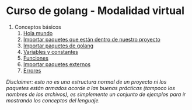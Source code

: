 # Curso de golang - Modalidad virtual

1. Conceptos básicos
   1. [Hola mundo](01_conceptos_basicos/01_hello_world)  
   2. [Importar paquetes que están dentro de nuestro proyecto](01_conceptos_basicos/02_importar_paquetes_proyecto)  
   3. [Importar paquetes de golang](01_conceptos_basicos/03_importar_paquetes_golang)  
   4. [Variables y constantes](01_conceptos_basicos/04_variables_y_constantes)  
   5. [Funciones](01_conceptos_basicos/05_funciones)  
   6. [Importar paquetes externos](01_conceptos_basicos/06_importar_paquetes_externos)  
   7. [Errores](01_conceptos_basicos/07_errores)  

_Disclaimer: esto no es una estructura normal de un proyecto ni los paquetes están armados acorde a las buenas prácticas (tampoco los nombres de los archivos), es simplemente un conjunto de ejemplos para ir mostrando los conceptos del lenguaje._
